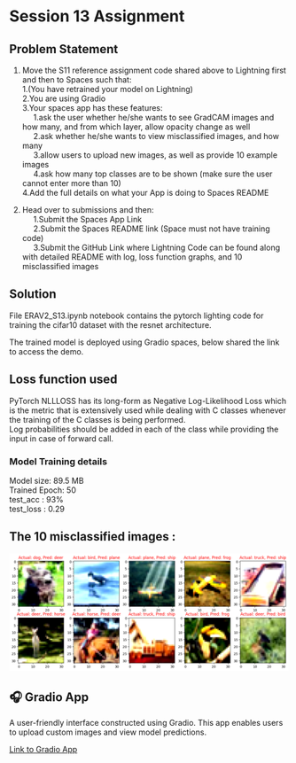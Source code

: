 # Session 13 Assignment

## Problem Statement

1. Move the S11 reference assignment code shared above to Lightning first and then to Spaces such that:  
	1.(You have retrained your model on Lightning)  
	2.You are using Gradio  
	3.Your spaces app has these features:  
	&nbsp;&nbsp;&nbsp;&nbsp;	1.ask the user whether he/she wants to see GradCAM images and how many, and from which layer, allow opacity change as well  
	&nbsp;&nbsp;&nbsp;&nbsp;	2.ask whether he/she wants to view misclassified images, and how many  
	&nbsp;&nbsp;&nbsp;&nbsp;	3.allow users to upload new images, as well as provide 10 example images  
	&nbsp;&nbsp;&nbsp;&nbsp;	4.ask how many top classes are to be shown (make sure the user cannot enter more than 10)  
	4.Add the full details on what your App is doing to Spaces README   

2. Head over to submissions and then:  
&nbsp;&nbsp;&nbsp;&nbsp;	1.Submit the Spaces App Link  
&nbsp;&nbsp;&nbsp;&nbsp;	2.Submit the Spaces README link (Space must not have training code)    
&nbsp;&nbsp;&nbsp;&nbsp;	3.Submit the GitHub Link where Lightning Code can be found along with detailed README with log, loss function graphs, and 10 misclassified images


## Solution
File ERAV2_S13.ipynb notebook contains the pytorch lighting code for training the cifar10 dataset with the resnet architecture.  

The trained model is deployed using Gradio spaces, below shared the link to access the demo.

## Loss function used

PyTorch NLLLOSS has its long-form as Negative Log-Likelihood Loss which is the metric that is extensively used while dealing with C classes whenever the training of the C classes is being performed.  
Log probabilities should be added in each of the class while providing the input in case of forward call.

### Model Training details
Model size: 89.5 MB  
Trained Epoch: 50  
test_acc : 93%  
test_loss : 0.29


## The **10 misclassified images** :   
![miss_classified](./images/missclassified.png)

## 🎧 Gradio App
A user-friendly interface constructed using Gradio. This app enables users to upload custom images and view model predictions.

[Link to Gradio App](https://huggingface.co/spaces/balajib197/erav2s13demo)
